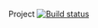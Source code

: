 Project  [![Build status](https://ci.appveyor.com/api/projects/status/2ev0is0dc59n5k2o?svg=true)](https://ci.appveyor.com/project/Alexey-hub0/rest-api)
